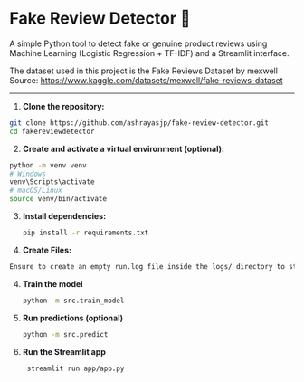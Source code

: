# Fake Review Detector 📝

A simple Python tool to detect fake or genuine product reviews using Machine Learning (Logistic Regression + TF-IDF) and a Streamlit interface.
  
The dataset used in this project is the Fake Reviews Dataset by mexwell
Source: https://www.kaggle.com/datasets/mexwell/fake-reviews-dataset

---

1. **Clone the repository:**

```bash
git clone https://github.com/ashrayasjp/fake-review-detector.git
cd fakereviewdetector
```
2. **Create and activate a virtual environment (optional):**


```bash
python -m venv venv
# Windows
venv\Scripts\activate
# macOS/Linux
source venv/bin/activate
```
3. **Install dependencies:**
   ```bash
   pip install -r requirements.txt
   ```
4. **Create Files:**
```bash
Ensure to create an empty run.log file inside the logs/ directory to store logs.
```
4. **Train the model**
   ```bash
   python -m src.train_model
   ```
5. **Run predictions (optional)**
   ```bash
   python -m src.predict
   ```
4. **Run the Streamlit app**
   ```bash
    streamlit run app/app.py
   ```
